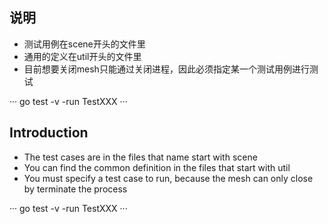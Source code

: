 ## 说明

+ 测试用例在scene开头的文件里
+ 通用的定义在util开头的文件里
+ 目前想要关闭mesh只能通过关闭进程，因此必须指定某一个测试用例进行测试

···
go test -v -run TestXXX
···

## Introduction

+ The test cases are in the files that name start with scene
+ You can find the common definition  in the files that start with util
+ You must specify a test case to run, because the mesh can only close by terminate the process

···
go test -v -run TestXXX
···
